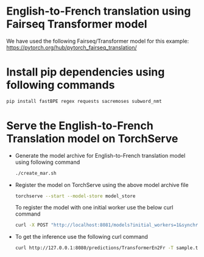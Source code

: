 # English-to-French translation using Fairseq Transformer model
We have used the following Fairseq/Transformer model for this example: 
https://pytorch.org/hub/pytorch_fairseq_translation/

# Install pip dependencies using following commands

```bash
pip install fastBPE regex requests sacremoses subword_nmt
```
# Serve the English-to-French Translation model on TorchServe

* Generate the model archive for English-to-French translation model using following command

    ```bash
    ./create_mar.sh
    ```

* Register the model on TorchServe using the above model archive file

    ```bash
    torchserve --start --model-store model_store
    ```

    To register the model with one initial worker use the below curl command

    ```bash
    curl -X POST "http://localhost:8081/models?initial_workers=1&synchronous=true&url=TransformerEn2Fr.mar"
    ```
* To get the inference use the following curl command

    ```bash
    curl http://127.0.0.1:8080/predictions/TransformerEn2Fr -T sample.txt
    ```
